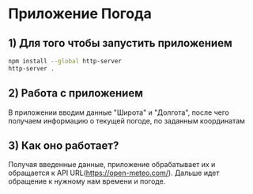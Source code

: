 # Приложение Погода

## 1) Для того чтобы запустить приложением

```bash
npm install --global http-server
http-server .
```

## 2) Работа с приложением

В приложении вводим данные "Широта" и "Долгота", после чего получаем информацию о текущей погоде, по заданным координатам

## 3) Как оно работает? 

Получая введенные данные, приложение обрабатывает их и обращается к API URL(https://open-meteo.com/). Дальше идет обращение к нужному нам времени и погоде.
